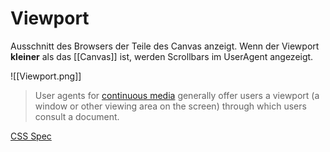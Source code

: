 
# Viewport

Ausschnitt des Browsers der Teile des Canvas anzeigt. Wenn der Viewport **kleiner** als das [[Canvas]] ist, werden Scrollbars im UserAgent angezeigt.

![[Viewport.png]]

> User agents for [continuous media](https://drafts.csswg.org/css2/#continuous-media-group) generally offer users a viewport[](https://drafts.csswg.org/css2/#viewport%E2%91%A0) (a window or other viewing area on the screen) through which users consult a document.

[CSS Spec](https://drafts.csswg.org/css2/#viewport) 
